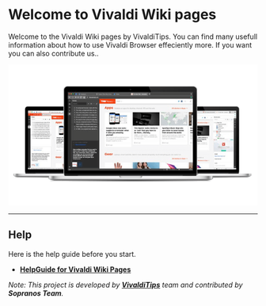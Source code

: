 # Welcome to Vivaldi Wiki pages

Welcome to the Vivaldi Wiki pages by VivaldiTips. You can find many usefull information about how to use Vivaldi Browser effeciently more. If you want you can also contribute us..

![vivavldi](./images/vivaldi.png)

----------------

## Help

Here is the help guide before you start.

* **[HelpGuide for Vivaldi Wiki Pages](http://wiki.vivalditips.com/en/latest/help-guide-for-wiki-vivalditips/)**


_Note: This project is developed by **[VivaldiTips](http://vivalditips.com)** team and contributed by **Sopranos Team**._
